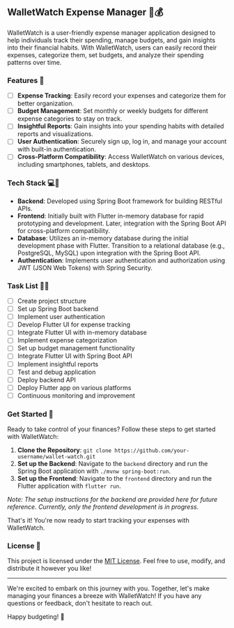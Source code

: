 ## WalletWatch Expense Manager 💼💰

WalletWatch is a user-friendly expense manager application designed to help individuals track their spending, manage budgets, and gain insights into their financial habits. With WalletWatch, users can easily record their expenses, categorize them, set budgets, and analyze their spending patterns over time.

### Features 🚀

- [ ] **Expense Tracking**: Easily record your expenses and categorize them for better organization.
- [ ] **Budget Management**: Set monthly or weekly budgets for different expense categories to stay on track.
- [ ] **Insightful Reports**: Gain insights into your spending habits with detailed reports and visualizations.
- [ ] **User Authentication**: Securely sign up, log in, and manage your account with built-in authentication.
- [ ] **Cross-Platform Compatibility**: Access WalletWatch on various devices, including smartphones, tablets, and desktops.

### Tech Stack 💻🔧

- **Backend**: Developed using Spring Boot framework for building RESTful APIs.
- **Frontend**: Initially built with Flutter in-memory database for rapid prototyping and development. Later, integration with the Spring Boot API for cross-platform compatibility.
- **Database**: Utilizes an in-memory database during the initial development phase with Flutter. Transition to a relational database (e.g., PostgreSQL, MySQL) upon integration with the Spring Boot API.
- **Authentication**: Implements user authentication and authorization using JWT (JSON Web Tokens) with Spring Security.

### Task List 📝✅

- [ ] Create project structure
- [ ] Set up Spring Boot backend
- [ ] Implement user authentication
- [ ] Develop Flutter UI for expense tracking
- [ ] Integrate Flutter UI with in-memory database
- [ ] Implement expense categorization
- [ ] Set up budget management functionality
- [ ] Integrate Flutter UI with Spring Boot API
- [ ] Implement insightful reports
- [ ] Test and debug application
- [ ] Deploy backend API
- [ ] Deploy Flutter app on various platforms
- [ ] Continuous monitoring and improvement

### Get Started 🚀

Ready to take control of your finances? Follow these steps to get started with WalletWatch:

1. **Clone the Repository**: `git clone https://github.com/your-username/wallet-watch.git`
2. **Set up the Backend**: Navigate to the `backend` directory and run the Spring Boot application with `./mvnw spring-boot:run`.
3. **Set up the Frontend**: Navigate to the `frontend` directory and run the Flutter application with `flutter run`.

*Note: The setup instructions for the backend are provided here for future reference. Currently, only the frontend development is in progress.*

That's it! You're now ready to start tracking your expenses with WalletWatch.

<!-- ### Contributors 👨‍💻👩‍💻 -->

### License 📜

This project is licensed under the [MIT License](LICENSE). Feel free to use, modify, and distribute it however you like!

---

We're excited to embark on this journey with you. 
Together, let's make managing your finances a breeze with WalletWatch! 
If you have any questions or feedback, don't hesitate to reach out.

Happy budgeting! 🎉

